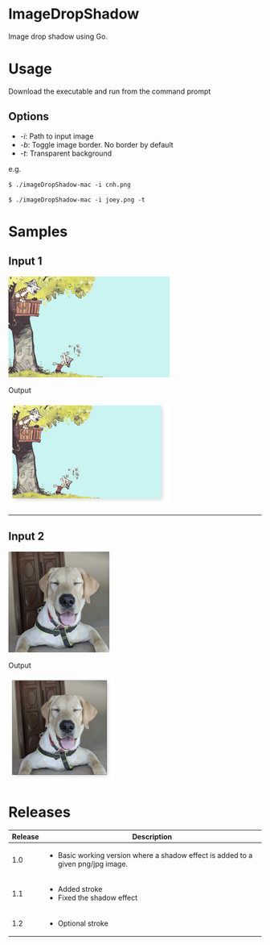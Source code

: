 # ImageDropShadow

Image drop shadow using Go.

# Usage

Download the executable and run from the command prompt

## Options

* _-i_: Path to input image
* _-b_: Toggle image border. No border by default
* _-t_: Transparent background

e.g.

```
$ ./imageDropShadow-mac -i cnh.png
```

```
$ ./imageDropShadow-mac -i joey.png -t
```

# Samples

## Input 1

<img src="images/cnh.png" alt="Calvin And Hobbes" height="200px">

Output

<img src="images/cnh-out.png" alt="Calvin And Hobbes" height="208px">

---

## Input 2

<img src="images/joey.png" alt="Joey" height="200px">

Output

<img src="images/joey-out.png" alt="Joey" height="210px">

# Releases

| Release | Description                                                                                      |
| ------- | ------------------------------------------------------------------------------------------------ |
| 1.0     | <ul><li>Basic working version where a shadow effect is added to a given png/jpg image.</li></ul> |
| 1.1     | <ul><li>Added stroke</li><li>Fixed the shadow effect</li></ul>                                   |
| 1.2     | <ul><li>Optional stroke</li></ul>                                   |